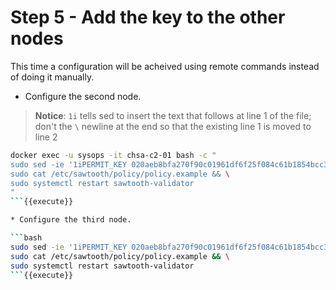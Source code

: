 # Step 5 - Add the key to the other nodes

This time a configuration will be acheived using remote commands instead of doing it manually.

* Configure the second node.

> **Notice**: `1i` tells sed to insert the text that follows at line 1 of the file; don't the `\` newline at the end so that the existing line 1 is moved to line 2

```bash
docker exec -u sysops -it chsa-c2-01 bash -c "
sudo sed -ie '1iPERMIT_KEY 020aeb8bfa270f90c01961df6f25f084c61b1854bcc3285d8594380920ab841b44\' /etc/sawtooth/policy/policy.example && \
sudo cat /etc/sawtooth/policy/policy.example && \
sudo systemctl restart sawtooth-validator
"
```{{execute}}

* Configure the third node.

```bash
sudo sed -ie '1iPERMIT_KEY 020aeb8bfa270f90c01961df6f25f084c61b1854bcc3285d8594380920ab841b44\' /etc/sawtooth/policy/policy.example && \
sudo cat /etc/sawtooth/policy/policy.example && \
sudo systemctl restart sawtooth-validator
```{{execute}}
